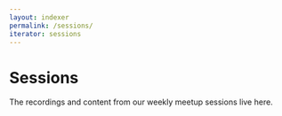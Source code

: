```yaml
---
layout: indexer
permalink: /sessions/
iterator: sessions
---
```

# Sessions

The recordings and content from our weekly meetup sessions live here.